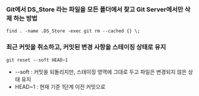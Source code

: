 ### Git에서 DS_Store 라는 파일을 모든 폴더에서 찾고 Git Server에서만 삭제 하는 방법

```
find . -name .DS_Store -exec git rm --cached {} \;
```

### 최근 커밋을 취소하고, 커밋된 변경 사항을 스테이징 상태로 유지

```
git reset --soft HEAD~1
```
- --soft : 커밋을 되돌리지만, 스테이징 영역에 그대로 두고 파일은 변경되지 않은 상태 유지
- HEAD~1 : 현재 기준 1단계 이전 커밋으로
